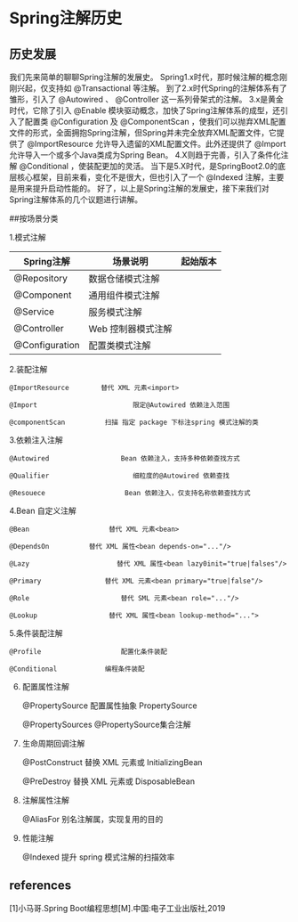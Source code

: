 # Spring注解历史

## 历史发展

我们先来简单的聊聊Spring注解的发展史。
Spring1.x时代，那时候注解的概念刚刚兴起，仅支持如 @Transactional 等注解。
到了2.x时代Spring的注解体系有了雏形，引入了 @Autowired 、 @Controller 这一系列骨架式的注解。
3.x是黄金时代，它除了引入 @Enable 模块驱动概念，加快了Spring注解体系的成型，还引入了配置类 @Configuration 及 @ComponentScan ，使我们可以抛弃XML配置文件的形式，全面拥抱Spring注解，但Spring并未完全放弃XML配置文件，它提供了 @ImportResource 允许导入遗留的XML配置文件。此外还提供了 @Import 允许导入一个或多个Java类成为Spring Bean。
4.X则趋于完善，引入了条件化注解 @Conditional ，使装配更加的灵活。
当下是5.X时代，是SpringBoot2.0的底层核心框架，目前来看，变化不是很大，但也引入了一个 @Indexed 注解，主要是用来提升启动性能的。
好了，以上是Spring注解的发展史，接下来我们对Spring注解体系的几个议题进行讲解。

##按场景分类

1.模式注解

| Spring注解 | 场景说明 | 起始版本 |
| ---- | ---- | ---- |
| @Repository | 数据仓储模式注解 | |
| @Component | 通用组件模式注解 | |
| @Service | 服务模式注解 | |
| @Controller | Web 控制器模式注解 | |
| @Configuration | 配置类模式注解 | |


2.装配注解
    
    @ImportResource        替代 XML 元素<import>

    @Import                        限定@Autowired 依赖注入范围

    @componentScan          扫描 指定 package 下标注spring 模式注解的类

 

3.依赖注入注解
    
      
    @Autowired                  Bean 依赖注入，支持多种依赖查找方式

    @Qualifier                     细粒度的@Autowired 依赖查找

    @Resouece                    Bean 依赖注入，仅支持名称依赖查找方式

 

4.Bean 自定义注解

    @Bean                    替代 XML 元素<bean>

    @DependsOn          替代 XML 属性<bean depends-on="..."/>

    @Lazy                      替代 XML 属性<bean lazy0init="true|falses"/>

    @Primary                替代 XML 元素<bean primary="true|false"/>

    @Role                       替代 SML 元素<bean role="..."/>

    @Lookup                  替代 XML 属性<bean lookup-method="...">

 

5.条件装配注解        

    @Profile                    配置化条件装配

    @Conditional            编程条件装配                    

 

6. 配置属性注解

    @PropertySource        配置属性抽象 PropertySource

    @PropertySources        @PropertySource集合注解

 

7. 生命周期回调注解

    @PostConstruct           替换 XML 元素<bean init-method="..."/>或 InitializingBean

    @PreDestroy                替换 XML 元素<bean destroy-method="..." />或 DisposableBean

 

8. 注解属性注解

    @AliasFor                别名注解属，实现复用的目的

 

9. 性能注解

    @Indexed        提升 spring 模式注解的扫描效率
    
    
    
## references

[1]小马哥.Spring Boot编程思想[M].中国:电子工业出版社,2019